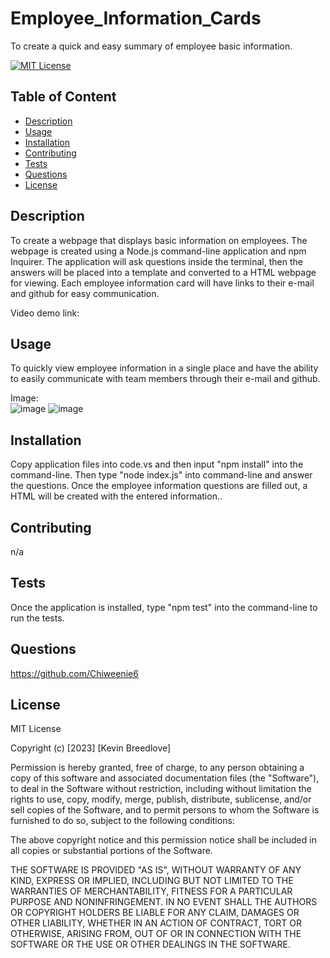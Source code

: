 # Employee_Information_Cards
To create a quick and easy summary of employee basic information.

[![MIT License](https://img.shields.io/badge/License-MIT-blue)]((https://opensource.org/licenses/MIT))

## Table of Content
  - [Description](#Description)
  - [Usage](#Usage)
  - [Installation](#Installation)
  - [Contributing](#Contributing)
  - [Tests](#Tests)
  - [Questions](#Questions)
  - [License](#License)

## Description
  To create a webpage that displays basic information on employees. The webpage is created using a Node.js command-line application and npm Inquirer. The application will ask questions inside the terminal, then the answers will be placed into a template and converted to a HTML webpage for viewing. Each employee information card will have links to their e-mail and github for easy communication.
  
  Video demo link:
  

## Usage
  To quickly view employee information in a single place and have the ability to easily communicate with team members through their e-mail and github.   
  
  Image:   
  ![image](https://user-images.githubusercontent.com/113393706/215632123-14e8225f-a909-4476-ab33-6383e86335f2.png)
  ![image](https://user-images.githubusercontent.com/113393706/215632247-e20c763f-a3bd-4944-9966-baa583d8acf9.png)





## Installation
  Copy application files into code.vs and then input "npm install" into the command-line. Then type "node index.js" into command-line and answer the questions. Once the employee information questions are filled out, a HTML will be created with the entered information..

## Contributing
  n/a

## Tests
  Once the application is installed, type "npm test" into the command-line to run the tests.

## Questions
  https://github.com/Chiweenie6  

## License
  MIT License

Copyright (c) [2023] [Kevin Breedlove]

Permission is hereby granted, free of charge, to any person obtaining a copy
of this software and associated documentation files (the "Software"), to deal
in the Software without restriction, including without limitation the rights
to use, copy, modify, merge, publish, distribute, sublicense, and/or sell
copies of the Software, and to permit persons to whom the Software is
furnished to do so, subject to the following conditions:

The above copyright notice and this permission notice shall be included in all
copies or substantial portions of the Software.

THE SOFTWARE IS PROVIDED "AS IS", WITHOUT WARRANTY OF ANY KIND, EXPRESS OR
IMPLIED, INCLUDING BUT NOT LIMITED TO THE WARRANTIES OF MERCHANTABILITY,
FITNESS FOR A PARTICULAR PURPOSE AND NONINFRINGEMENT. IN NO EVENT SHALL THE
AUTHORS OR COPYRIGHT HOLDERS BE LIABLE FOR ANY CLAIM, DAMAGES OR OTHER
LIABILITY, WHETHER IN AN ACTION OF CONTRACT, TORT OR OTHERWISE, ARISING FROM,
OUT OF OR IN CONNECTION WITH THE SOFTWARE OR THE USE OR OTHER DEALINGS IN THE
SOFTWARE.
